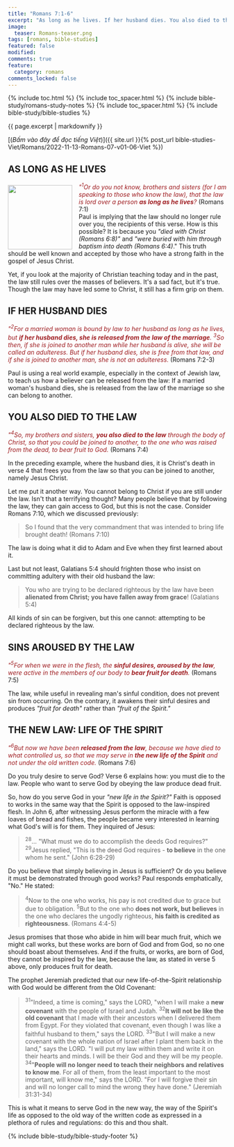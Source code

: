 ```yaml
---
title: "Romans 7:1-6"
excerpt: "As long as he lives. If her husband dies. You also died to the law. Sins aroused by the law. The new law: life of the Spirit."
image:
  teaser: Romans-teaser.png
tags: [romans, bible-studies]
featured: false
modified:
comments: true
feature:
  category: romans
comments_locked: false
---
```


{% include toc.html %}
{% include toc_spacer.html %}
{% include bible-study/romans-study-notes %}
{% include toc_spacer.html %}
{% include bible-study/bible-studies %}

{{ page.excerpt | markdownify }}

[(<em>Bấm vào đây để đọc tiếng Việt</em>)]({{ site.url }}{% post_url bible-studies-Viet/Romans/2022-11-13-Romans-07-v01-06-Viet %})

## AS LONG AS HE LIVES
<div>
<p>
<img alt src="http://vacsf.org/assets/images/Romans-teaser.png" style="border: 0px none; margin: 7px 15px 0px 0px; max-width: 100%; height: 148px; padding: 0px; float: left;">
    <span style="color: rgb(159, 29, 33);"><i>"<sup>1</sup>Or do you not know, brothers and sisters (for I am speaking to those who know the law), that the law is lord over a person <strong>as long as he lives</strong>?</i></span> (Romans 7:1)<br />Paul is implying that the law should no longer rule over you, the recipients of this verse. How is this possible? It is because you <i>"died with Christ (Romans 6:8)"</i> and <i>"were buried with him through baptism into death (Romans 6:4)</i>." This truth should be well known and accepted by those who have a strong faith in the gospel of Jesus Christ.</p>
</div>


Yet, if you look at the majority of Christian teaching today and in the past, the law still rules over the masses of believers. It's a sad fact, but it's true. Though the law may have led some to Christ, it still has a firm grip on them.

## IF HER HUSBAND DIES

<span style="color: rgb(159, 29, 33);">
<i>"<sup>2</sup>For a married woman is bound by law to her husband as long as he lives, but <strong>if her husband dies, she is released from the law of the marriage</strong>. <sup>3</sup>So then, if she is joined to another man while her husband is alive, she will be called an adulteress. But if her husband dies, she is free from that law, and if she is joined to another man, she is not an adulteress.</i></span> (Romans 7:2-3)

Paul is using a real world example, especially in the context of Jewish law, to teach us how a believer can be released from the law: If a married woman's husband dies, she is released from the law of the marriage so she can belong to another.

## YOU ALSO DIED TO THE LAW

<span style="color: rgb(159, 29, 33);">
<i>"<sup>4</sup>So, my brothers and sisters, <strong>you also died to the law</strong> through the body of Christ, so that you could be joined to another, to the one who was raised from the dead, to bear fruit to God.</i></span> (Romans 7:4)

In the preceding example, where the husband dies, it is Christ's death in verse 4 that frees you from the law so that you can be joined to another, namely Jesus Christ.

Let me put it another way. You cannot belong to Christ if you are still under the law. Isn't that a terrifying thought? Many people believe that by following the law, they can gain access to God, but this is not the case. Consider Romans 7:10, which we discussed previously:

> So I found that the very commandment that was intended to bring life brought death! (Romans 7:10)

The law is doing what it did to Adam and Eve when they first learned about it.

Last but not least, Galatians 5:4 should frighten those who insist on committing adultery with their old husband the law:

> You who are trying to be declared righteous by the law have been <strong>alienated from Christ; you have fallen away from grace</strong>! (Galatians 5:4)

All kinds of sin can be forgiven, but this one cannot: attempting to be declared righteous by the law.

## SINS AROUSED BY THE LAW

<span style="color: rgb(159, 29, 33);">
<i>"<sup>5</sup>For when we were in the flesh, the <strong>sinful desires, aroused by the law</strong>, were active in the members of our body to <strong>bear fruit for death</strong>.</i></span> (Romans 7:5)

The law, while useful in revealing man's sinful condition, does not prevent sin from occurring. On the contrary, it awakens their sinful desires and produces *"fruit for death"* rather than *"fruit of the Spirit."*

## THE NEW LAW: LIFE OF THE SPIRIT

<span style="color: rgb(159, 29, 33);">
<i>"<sup>6</sup>But now we have been <strong>released from the law</strong>, because we have died to what controlled us, so that we may serve in <strong>the new life of the Spirit</strong> and not under the old written code.</i></span> (Romans 7:6)

Do you truly desire to serve God? Verse 6 explains how: you must die to the law. People who want to serve God by obeying the law produce dead fruit.

So, how do you serve God in your *"new life in the Spirit?"* Faith is opposed to works in the same way that the Spirit is opposed to the law-inspired flesh. In John 6, after witnessing Jesus perform the miracle with a few loaves of bread and fishes, the people became very interested in learning what God's will is for them. They inquired of Jesus:

> <sup>28</sup>... "What must we do to accomplish the deeds God requires?"
>   <sup>29</sup>Jesus replied, "This is the deed God requires - <strong>to believe</strong> in the one whom he sent." (John 6:28-29)

Do you believe that simply believing in Jesus is sufficient? Or do you believe it must be demonstrated through good works? Paul responds emphatically, "No." He stated:

> <sup>4</sup>Now to the one who works, his pay is not credited due to grace but due to obligation.  <sup>5</sup>But to the one who <strong>does not work, but believes</strong> in the one who declares the ungodly righteous, <strong>his faith is credited as righteousness</strong>. (Romans 4:4-5)

Jesus promises that those who abide in him will bear much fruit, which we might call works, but these works are born of God and from God, so no one should boast about themselves. And if the fruits, or works, are born of God, they cannot be inspired by the law, because the law, as stated in verse 5 above, only produces fruit for death.

The prophet Jeremiah predicted that our new life-of-the-Spirit relationship with God would be different from the Old Covenant:

> <sup>31</sup>"Indeed, a time is coming," says the LORD, "when I will make a <strong>new covenant</strong> with the people of Israel and Judah.
> <sup>32</sup><strong>It will not be like the old covenant</strong> that I made with their ancestors when I delivered them from Egypt. For they violated that covenant, even though I was like a faithful husband to them," says the LORD.
> <sup>33</sup>"But I will make a new covenant with the whole nation of Israel after I plant them back in the land," says the LORD. "I will put my law within them and write it on their hearts and minds. I will be their God and they will be my people.
> <sup>34</sup>"<strong>People will no longer need to teach their neighbors and relatives to know me</strong>. For all of them, from the least important to the most important, will know me," says the LORD. "For I will forgive their sin and will no longer call to mind the wrong they have done." (Jeremiah 31:31-34)

This is what it means to serve God in the new way, the way of the Spirit's life as opposed to the old way of the written code as expressed in a plethora of rules and regulations: do this and thou shalt.


{% include bible-study/bible-study-footer %}

